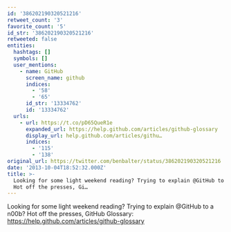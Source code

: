 ```yaml
---
id: '386202190320521216'
retweet_count: '3'
favorite_count: '5'
id_str: '386202190320521216'
retweeted: false
entities:
  hashtags: []
  symbols: []
  user_mentions:
    - name: GitHub
      screen_name: github
      indices:
        - '58'
        - '65'
      id_str: '13334762'
      id: '13334762'
  urls:
    - url: https://t.co/pD65QueR1e
      expanded_url: https://help.github.com/articles/github-glossary
      display_url: help.github.com/articles/githu…
      indices:
        - '115'
        - '138'
original_url: https://twitter.com/benbalter/status/386202190320521216
date: '2013-10-04T18:52:32.000Z'
title: >-
  Looking for some light weekend reading? Trying to explain @GitHub to a n00b?
  Hot off the presses, Gi…
---
```


Looking for some light weekend reading? Trying to explain @GitHub to a n00b? Hot off the presses, GitHub Glossary: https://help.github.com/articles/github-glossary